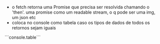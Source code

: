 <ul>
<li>o fetch retorna uma Promise que precisa ser resolvida
chamando o 'then'. uma promise como um readable stream, 
o q pode ser uma img, um json etc
</li>

<li>
coloca no console como tabela caso os tipos de dados de todos 
os retornos sejam iguais
</li>
</ul>
```console.table```


